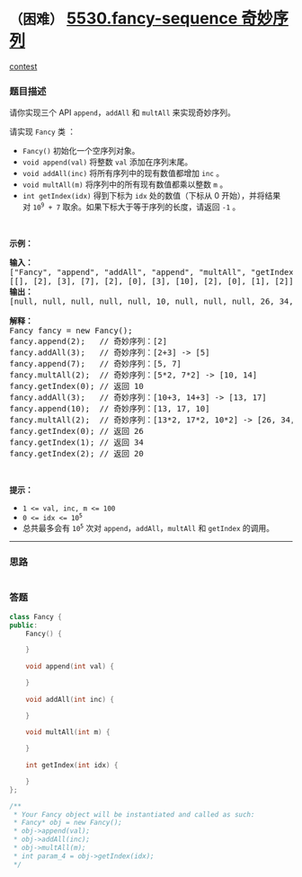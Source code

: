 # `（困难）` [5530.fancy-sequence 奇妙序列](https://leetcode-cn.com/problems/fancy-sequence/)

[contest](https://leetcode-cn.com/contest/biweekly-contest-37/problems/fancy-sequence/)

### 题目描述
<p>请你实现三个 API <code>append</code>，<code>addAll</code>&nbsp;和&nbsp;<code>multAll</code>&nbsp;来实现奇妙序列。</p>

<p>请实现&nbsp;<code>Fancy</code>&nbsp;类 ：</p>

<ul>
	<li><code>Fancy()</code>&nbsp;初始化一个空序列对象。</li>
	<li><code>void append(val)</code> 将整数&nbsp;<code>val</code>&nbsp;添加在序列末尾。</li>
	<li><code>void addAll(inc)</code>&nbsp;将所有序列中的现有数值都增加&nbsp;<code>inc</code>&nbsp;。</li>
	<li><code>void multAll(m)</code>&nbsp;将序列中的所有现有数值都乘以整数&nbsp;<code>m</code>&nbsp;。</li>
	<li><code>int getIndex(idx)</code> 得到下标为&nbsp;<code>idx</code>&nbsp;处的数值（下标从 0 开始），并将结果对&nbsp;<code>10<sup>9</sup> + 7</code>&nbsp;取余。如果下标大于等于序列的长度，请返回&nbsp;<code>-1</code>&nbsp;。</li>
</ul>

<p>&nbsp;</p>

<p><strong>示例：</strong></p>

<pre><strong>输入：</strong>
["Fancy", "append", "addAll", "append", "multAll", "getIndex", "addAll", "append", "multAll", "getIndex", "getIndex", "getIndex"]
[[], [2], [3], [7], [2], [0], [3], [10], [2], [0], [1], [2]]
<strong>输出：</strong>
[null, null, null, null, null, 10, null, null, null, 26, 34, 20]

<strong>解释：</strong>
Fancy fancy = new Fancy();
fancy.append(2);   // 奇妙序列：[2]
fancy.addAll(3);   // 奇妙序列：[2+3] -&gt; [5]
fancy.append(7);   // 奇妙序列：[5, 7]
fancy.multAll(2);  // 奇妙序列：[5*2, 7*2] -&gt; [10, 14]
fancy.getIndex(0); // 返回 10
fancy.addAll(3);   // 奇妙序列：[10+3, 14+3] -&gt; [13, 17]
fancy.append(10);  // 奇妙序列：[13, 17, 10]
fancy.multAll(2);  // 奇妙序列：[13*2, 17*2, 10*2] -&gt; [26, 34, 20]
fancy.getIndex(0); // 返回 26
fancy.getIndex(1); // 返回 34
fancy.getIndex(2); // 返回 20
</pre>

<p>&nbsp;</p>

<p><strong>提示：</strong></p>

<ul>
	<li><code>1 &lt;= val, inc, m &lt;= 100</code></li>
	<li><code>0 &lt;= idx &lt;= 10<sup>5</sup></code></li>
	<li>总共最多会有&nbsp;<code>10<sup>5</sup></code>&nbsp;次对&nbsp;<code>append</code>，<code>addAll</code>，<code>multAll</code>&nbsp;和&nbsp;<code>getIndex</code>&nbsp;的调用。</li>
</ul>


---
### 思路
```
```



### 答题
``` C++
class Fancy {
public:
    Fancy() {

    }
    
    void append(int val) {

    }
    
    void addAll(int inc) {

    }
    
    void multAll(int m) {

    }
    
    int getIndex(int idx) {

    }
};

/**
 * Your Fancy object will be instantiated and called as such:
 * Fancy* obj = new Fancy();
 * obj->append(val);
 * obj->addAll(inc);
 * obj->multAll(m);
 * int param_4 = obj->getIndex(idx);
 */
```




